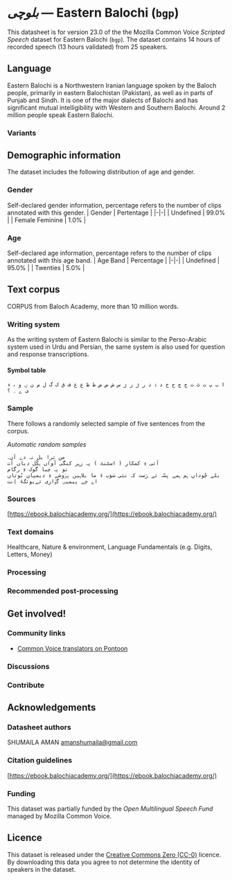 # *بلوچی* &mdash; Eastern Balochi (`bgp`)
This datasheet is for version 23.0 of the the Mozilla Common Voice *Scripted Speech* dataset 
for Eastern Balochi (`bgp`). The dataset contains 14 hours of recorded
speech (13 hours validated) from 25 speakers.

## Language
Eastern Balochi is a Northwestern Iranian language spoken by the Baloch people, primarily in eastern Balochistan (Pakistan), as well as in parts of Punjab and Sindh. It is one of the major dialects of Balochi and has significant mutual intelligibility with Western and Southern Balochi. Around 2 million people speak Eastern Balochi.
<!-- {{LANGUAGE_DESCRIPTION}} -->
<!-- Provide a brief (1-2 paragraph) description of your language -->

### Variants
<!-- {{VARIANT_DESCRIPTION}} -->
<!-- @ OPTIONAL @ -->
<!-- Describe the variants (MCV variants) of your language -->

## Demographic information
The dataset includes the following distribution of age and gender.
<!-- You can get a lot of the information in this section from https://analyzer.cv-toolbox.web.tr/browse -->

### Gender
Self-declared gender information, percentage refers to the number of clips annotated with this gender.
| Gender | Pertentage |
|-|-|
| Undefined | 99.0% |
| Female Feminine | 1.0% |
<!-- {{GENDER_TABLE}} -->
<!-- @ AUTOMATICALLY GENERATED @ -->
<!-- | Gender | Frequency |
|--------|-----------|
| male, masculine | ? |
| undeclared | ? |
| female, feminine | ? | -->

### Age
Self-declared age information, percentage refers to the number of clips annotated with this age band.
| Age Band | Percentage |
|-|-|
| Undefined | 95.0% |
| Twenties | 5.0% |
<!-- {{AGE_TABLE}} -->
<!-- @ AUTOMATICALLY GENERATED @ -->
<!-- | Age band | Frequency |
|----------|-----------|
| teens | ? |
| twenties | ? |
| thirties | ? |
| fourties | ? |
| fifties | ? |
   ...if other age ranges are present in your data, add rows... -->

## Text corpus
CORPUS from Baloch Academy, more than 10 million words.
<!-- {{TEXT_CORPUS_DESCRIPTION}} -->
<!-- @ OPTIONAL @ -->
<!-- An overview of the text corpus, with information such as average length (in characters and words) of validated sentences. -->

### Writing system
As the writing system of Eastern Balochi is similar to the Perso-Arabic system used in Urdu and Persian, the same system is also used for question and response transcriptions.
<!-- {{WRITING_SYSTEM_DESCRIPTION}} -->
<!-- @ OPTIONAL @ -->
<!-- A description of the writing system (or writing systems) used in the text corpus -->

#### Symbol table
```ا ب پ ت ٹ ث ج چ ح خ د ڈ ذ ر ڑ ز ژ س ش ص ض ط ظ ع غ ف ق ک گ ل م ن ں و ہ ء ی ے ۔ ؟```
<!-- {{ALPHABET_TABLE}} -->
<!-- @ OPTIONAL @ -->
<!-- If the writing system is alphabetic, you can include the valid alphabet here -->

### Sample
There follows a randomly selected sample of five sentences from the corpus.

*Automatic random samples*

```
من ترا یل نہ دے آں۔
آئی ءِ کمکار ( اسٹنٹ ) پہ زہر کنگی آواں ہکّل دیاں اَت
تو پہ چیا گوک ءِ رگام
بلے چُوداں ہم ہمے پسّہ ئے رَست کہ تئی سَوَب ءَ ما بلاہیں پرٛوشے ءِ دیمپان بُوتاں
اے چے پیمیں گوٛازی ئےبوئگءَ اِنت
```
<!-- {{SENTENCES_SAMPLE}} -->

### Sources
[https://ebook.balochiacademy.org/](https://ebook.balochiacademy.org/)
<!-- {{SOURCES_LIST}} -->
<!-- @ OPTIONAL @ -->
<!-- A list of sentence sources, can be curated to the top-N -->

### Text domains
Healthcare, Nature & environment, Language Fundamentals (e.g. Digits, Letters, Money)
<!-- {{TEXT_DOMAIN_DESCRIPTION}} -->
<!-- @ OPTIONAL @ -->
<!-- What text domains are represented in the corpus? -->

### Processing
<!-- {{PROCESSING_DESCRIPTION}} -->
<!-- @ OPTIONAL @ -->
<!-- How has the text data been processed -->
<!-- To create the corpus the Eastern Balochi native speakers generated the sentences by themselves. -->

### Recommended post-processing
<!-- {{RECOMMENDED_POSTPROCESSING_DESCRIPTION}} -->
<!-- @ OPTIONAL @ -->
<!-- What should people do before they use the data, for example Unicode normalisation -->

## Get involved!

### Community links
* [Common Voice translators on Pontoon](https://pontoon.mozilla.org/bgp/common-voice/contributors/)
<!-- {{COMMUNITY_LINKS_LIST}} -->
<!-- @ OPTIONAL @ -->
<!-- Links to community chats / fora -->

### Discussions
<!-- {{DISCUSSION_LINKS_LIST}} -->
<!-- @ OPTIONAL @ -->
<!-- Any links to discussions, for example on Discourse or other fora or blogs can be included here -->

### Contribute
<!-- {{CONTRIBUTE_LINKS_LIST}} -->
<!-- Here you can include links for how to contribute to the dataset -->

## Acknowledgements

### Datasheet authors
SHUMAILA AMAN amanshumaila@gmail.com
<!-- {{DATASHEET_AUTHORS_LIST}} -->
<!-- A list in the format of: Your Name <email@email.com> -->

### Citation guidelines
[https://ebook.balochiacademy.org/](https://ebook.balochiacademy.org/)
<!-- {{CITATION_DESCRIPTION}} -->
<!-- @ OPTIONAL @ -->
<!-- If you published a paper and would like people to cite it, you can include the BiBTeX here -->

### Funding
This dataset was partially funded by the *Open Multilingual Speech Fund* managed by Mozilla Common Voice.
<!-- {{FUNDING_DESCRIPTION}} -->
<!-- @ OPTIONAL @ -->
<!-- If you received any funding, you can include the acknowledgement here -->

## Licence
This dataset is released under the [Creative Commons Zero (CC-0)](https://creativecommons.org/public-domain/cc0/) licence. By downloading this data
you agree to not determine the identity of speakers in the dataset.